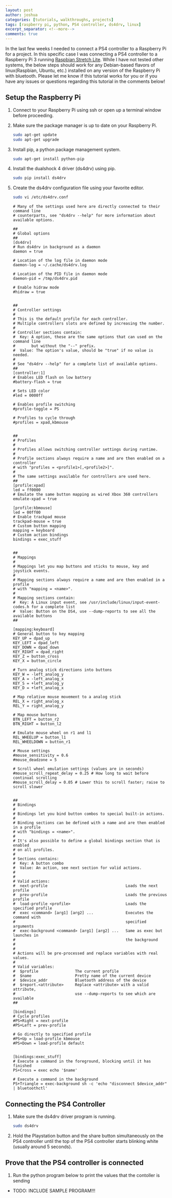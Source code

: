 ```yaml
---
layout: post
author: joshua
categories: [tutorials, walkthroughs, projects]
tags: [raspberry pi, python, PS4 controller, ds4drv, linux]
excerpt_separator: <!--more-->
comments: true
---
```


In the last few weeks I needed to connect a PS4 controller to a Raspberry Pi for a project. In this specific case I was connecting a PS4 controller to a Raspberry Pi 3 running [Raspbian Stretch Lite](http://downloads.raspberrypi.org/raspbian_lite/images/raspbian_lite-2018-10-11/2018-10-09-raspbian-stretch-lite.zip). While I have not tested other systems, the below steps should work for any Debian-based flavors of linux(Raspbian, Ubuntu, etc.) installed on any version of the Raspberry Pi with bluetooth. <!--more-->Please let me know if this tutorial works for you or if you have any issues or questions regarding this tutorial in the comments below!

## Setup the Raspberry Pi

1. Connect to your Raspberry Pi using ssh or open up a terminal window before proceeding.

1. Make sure the package manager is up to date on your Raspberry Pi.

    ```bash
    sudo apt-get update
    sudo apt-get upgrade
    ```

1. Install pip, a python package management system.

    ```bash
    sudo apt-get install python-pip
    ```

1. Install the dualshock 4 driver (ds4drv) using pip.

    ```bash
    sudo pip install ds4drv
    ```

1. Create the ds4drv configuration file using your favorite editor.

    ```bash
    sudo vi /etc/ds4drv.conf
    ```

    ```
    # Many of the settings used here are directly connected to their command line
    # counterparts, see "ds4drv --help" for more information about available options.

    ##
    # Global options
    ##
    [ds4drv]
    # Run ds4drv in background as a daemon
    daemon = true

    # Location of the log file in daemon mode
    daemon-log = ~/.cache/ds4drv.log

    # Location of the PID file in daemon mode
    daemon-pid = /tmp/ds4drv.pid

    # Enable hidraw mode
    #hidraw = true


    ##
    # Controller settings
    #
    # This is the default profile for each controller.
    # Multiple controllers slots are defined by increasing the number.
    #
    # Controller sections contain:
    #  Key: A option, these are the same options that can used on the command line
    #       but without the "--" prefix.
    #  Value: The option's value, should be "true" if no value is needed.
    #
    # See "ds4drv --help" for a complete list of available options.
    ##
    [controller:1]
    # Enables LED flash on low battery
    #battery-flash = true

    # Sets LED color
    #led = 0000ff

    # Enables profile switching
    #profile-toggle = PS

    # Profiles to cycle through
    #profiles = xpad,kbmouse


    ##
    # Profiles
    #
    # Profiles allows switching controller settings during runtime.
    #
    # Profile sections always require a name and are then enabled on a controller
    # with "profiles = <profile1>[,<profile2>]".
    #
    # The same settings available for controllers are used here.
    ##
    [profile:xpad]
    led = ff0000
    # Emulate the same button mapping as wired Xbox 360 controllers
    emulate-xpad = true

    [profile:kbmouse]
    led = 00ff00
    # Enable trackpad mouse
    trackpad-mouse = true
    # Custom button mapping
    mapping = keyboard
    # Custom action bindings
    bindings = exec_stuff


    ##
    # Mappings
    #
    # Mappings let you map buttons and sticks to mouse, key and joystick events.
    #
    # Mapping sections always require a name and are then enabled in a profile
    # with "mapping = <name>".
    #
    # Mapping sections contain:
    #  Key: A Linux input event, see /usr/include/linux/input-event-codes.h for a complete list
    #  Value: Button on the DS4, use --dump-reports to see all the available buttons
    ##

    [mapping:keyboard]
    # General button to key mapping
    KEY_UP = dpad_up
    KEY_LEFT = dpad_left
    KEY_DOWN = dpad_down
    KEY_RIGHT = dpad_right
    KEY_Z = button_cross
    KEY_X = button_circle

    # Turn analog stick directions into buttons
    KEY_W = -left_analog_y
    KEY_A = -left_analog_x
    KEY_S = +left_analog_y
    KEY_D = +left_analog_x

    # Map relative mouse movement to a analog stick
    REL_X = right_analog_x
    REL_Y = right_analog_y

    # Map mouse buttons
    BTN_LEFT = button_r2
    BTN_RIGHT = button_l2

    # Emulate mouse wheel on r1 and l1
    REL_WHEELUP = button_l1
    REL_WHEELDOWN = button_r1

    # Mouse settings
    #mouse_sensitivity = 0.6
    #mouse_deadzone = 5

    # Scroll wheel emulation settings (values are in seconds)
    #mouse_scroll_repeat_delay = 0.25 # How long to wait before continual scrolling
    #mouse_scroll_delay = 0.05 # Lower this to scroll faster; raise to scroll slower


    ##
    # Bindings
    #
    # Bindings let you bind button combos to special built-in actions.
    #
    # Binding sections can be defined with a name and are then enabled in a profile
    # with "bindings = <name>".
    #
    # It's also possible to define a global bindings section that is enabled
    # on all profiles.
    #
    # Sections contains:
    #  Key: A button combo
    #  Value: An action, see next section for valid actions.
    #
    #
    # Valid actions:
    #  next-profile                                  Loads the next profile
    #  prev-profile                                  Loads the previous profile
    #  load-profile <profile>                        Loads the specified profile
    #  exec <command> [arg1] [arg2] ...              Executes the command with
    #                                                specified arguments
    #  exec-background <command> [arg1] [arg2] ...   Same as exec but launches in
    #                                                the background
    #
    #
    # Actions will be pre-processed and replace variables with real values.
    #
    # Valid variables:
    #  $profile                The current profile
    #  $name                   Pretty name of the current device
    #  $device_addr            Bluetooth address of the device
    #  $report.<attribute>     Replace <attribute> with a valid attribute,
    #                          use --dump-reports to see which are available
    ##

    [bindings]
    # Cycle profiles
    #PS+Right = next-profile
    #PS+Left = prev-profile

    # Go directly to specified profile
    #PS+Up = load-profile kbmouse
    #PS+Down = load-profile default


    [bindings:exec_stuff]
    # Execute a command in the foreground, blocking until it has finished
    PS+Cross = exec echo '$name'

    # Execute a command in the background
    PS+Triangle = exec-background sh -c 'echo "disconnect $device_addr" | bluetoothctl'
    ```

## Connecting the PS4 Controller

1. Make sure the ds4drv driver program is running.

    ```bash
    sudo ds4drv
    ```

1. Hold the Playstation button and the share button simultaneously on the PS4 controller until the top of the PS4 controller starts blinking white (usually around 5 seconds).

## Prove that the PS4 controller is connected

1. Run the python program below to print the values that the contoller is sending

- TODO: INCLUDE SAMPLE PROGRAM!!!

